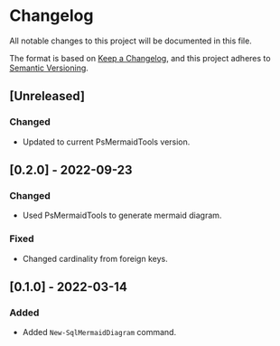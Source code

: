 # Changelog

All notable changes to this project will be documented in this file.

The format is based on [Keep a Changelog](https://keepachangelog.com/en/1.0.0/),
and this project adheres to [Semantic Versioning](https://semver.org/spec/v2.0.0.html).

## [Unreleased]

### Changed

- Updated to current PsMermaidTools version.

## [0.2.0] - 2022-09-23

### Changed

- Used PsMermaidTools to generate mermaid diagram.

### Fixed

- Changed cardinality from foreign keys.

## [0.1.0] - 2022-03-14

### Added

- Added `New-SqlMermaidDiagram` command.

<!-- markdownlint-configure-file {"MD024": { "siblings_only": true } } -->
